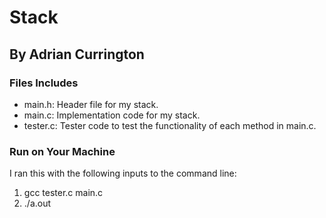 # Stack
## By Adrian Currington

### Files Includes
- main.h: Header file for my stack.
- main.c: Implementation code for my stack.
- tester.c: Tester code to test the functionality of each method in main.c.

### Run on Your Machine
I ran this with the following inputs to the command line:
1. gcc tester.c main.c
2. ./a.out

